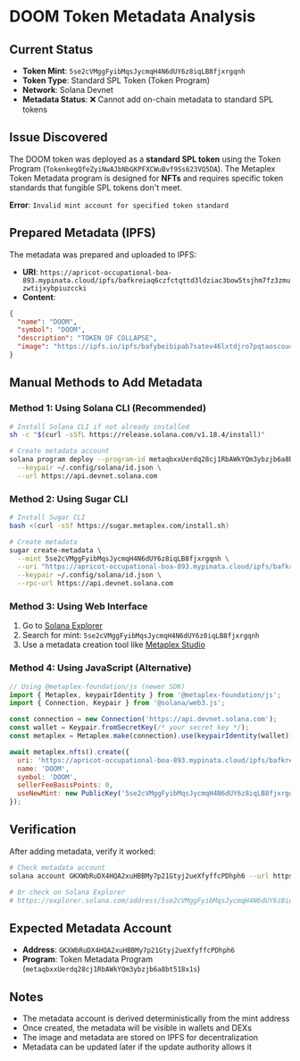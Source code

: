 # DOOM Token Metadata Analysis

## Current Status
- **Token Mint**: `5se2cVMggFyibMqsJycmqH4N6dUY6z8iqLB8fjxrgqnh`
- **Token Type**: Standard SPL Token (Token Program)
- **Network**: Solana Devnet
- **Metadata Status**: ❌ Cannot add on-chain metadata to standard SPL tokens

## Issue Discovered
The DOOM token was deployed as a **standard SPL token** using the Token Program (`TokenkegQfeZyiNwAJbNbGKPFXCWuBvf9Ss623VQ5DA`). The Metaplex Token Metadata program is designed for **NFTs** and requires specific token standards that fungible SPL tokens don't meet.

**Error**: `Invalid mint account for specified token standard`

## Prepared Metadata (IPFS)
The metadata was prepared and uploaded to IPFS:
- **URI**: `https://apricot-occupational-boa-893.mypinata.cloud/ipfs/bafkreiaq6czfctqttd3ldziac3bow5tsjhm7fz3zmuzwtijxybpiuzccki`
- **Content**:
```json
{
  "name": "DOOM",
  "symbol": "DOOM", 
  "description": "TOKEN OF COLLAPSE",
  "image": "https://ipfs.io/ipfs/bafybeibipab7satev46lxtdjro7pqtaoscou475ugywbtosezkeyhpxmai"
}
```

## Manual Methods to Add Metadata

### Method 1: Using Solana CLI (Recommended)
```bash
# Install Solana CLI if not already installed
sh -c "$(curl -sSfL https://release.solana.com/v1.18.4/install)"

# Create metadata account
solana program deploy --program-id metaqbxxUerdq28cj1RbAWkYQm3ybzjb6a8bt518x1s \
  --keypair ~/.config/solana/id.json \
  --url https://api.devnet.solana.com
```

### Method 2: Using Sugar CLI
```bash
# Install Sugar CLI
bash <(curl -sSf https://sugar.metaplex.com/install.sh)

# Create metadata
sugar create-metadata \
  --mint 5se2cVMggFyibMqsJycmqH4N6dUY6z8iqLB8fjxrgqnh \
  --uri "https://apricot-occupational-boa-893.mypinata.cloud/ipfs/bafkreiaq6czfctqttd3ldziac3bow5tsjhm7fz3zmuzwtijxybpiuzccki" \
  --keypair ~/.config/solana/id.json \
  --rpc-url https://api.devnet.solana.com
```

### Method 3: Using Web Interface
1. Go to [Solana Explorer](https://explorer.solana.com/?cluster=devnet)
2. Search for mint: `5se2cVMggFyibMqsJycmqH4N6dUY6z8iqLB8fjxrgqnh`
3. Use a metadata creation tool like [Metaplex Studio](https://studio.metaplex.com/)

### Method 4: Using JavaScript (Alternative)
```javascript
// Using @metaplex-foundation/js (newer SDK)
import { Metaplex, keypairIdentity } from '@metaplex-foundation/js';
import { Connection, Keypair } from '@solana/web3.js';

const connection = new Connection('https://api.devnet.solana.com');
const wallet = Keypair.fromSecretKey(/* your secret key */);
const metaplex = Metaplex.make(connection).use(keypairIdentity(wallet));

await metaplex.nfts().create({
  uri: 'https://apricot-occupational-boa-893.mypinata.cloud/ipfs/bafkreiaq6czfctqttd3ldziac3bow5tsjhm7fz3zmuzwtijxybpiuzccki',
  name: 'DOOM',
  symbol: 'DOOM',
  sellerFeeBasisPoints: 0,
  useNewMint: new PublicKey('5se2cVMggFyibMqsJycmqH4N6dUY6z8iqLB8fjxrgqnh')
});
```

## Verification
After adding metadata, verify it worked:
```bash
# Check metadata account
solana account GKXWbRuDX4HQA2xuHBBMy7p21Gtyj2ueXfyffcPDhph6 --url https://api.devnet.solana.com

# Or check on Solana Explorer
# https://explorer.solana.com/address/5se2cVMggFyibMqsJycmqH4N6dUY6z8iqLB8fjxrgqnh?cluster=devnet
```

## Expected Metadata Account
- **Address**: `GKXWbRuDX4HQA2xuHBBMy7p21Gtyj2ueXfyffcPDhph6`
- **Program**: Token Metadata Program (`metaqbxxUerdq28cj1RbAWkYQm3ybzjb6a8bt518x1s`)

## Notes
- The metadata account is derived deterministically from the mint address
- Once created, the metadata will be visible in wallets and DEXs
- The image and metadata are stored on IPFS for decentralization
- Metadata can be updated later if the update authority allows it
